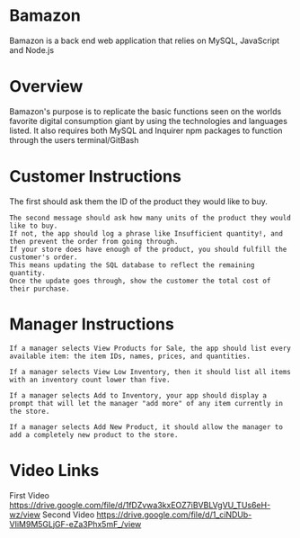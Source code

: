 # Bamazon
Bamazon is a back end web application that relies on MySQL, JavaScript and Node.js 

# Overview 
Bamazon's purpose is to replicate the basic functions seen on the worlds favorite digital consumption giant by using the technologies and languages listed. It also requires both MySQL and Inquirer npm packages to function through the users terminal/GitBash

# Customer Instructions

The first should ask them the ID of the product they would like to buy.

    The second message should ask how many units of the product they would like to buy.
    If not, the app should log a phrase like Insufficient quantity!, and then prevent the order from going through.
    If your store does have enough of the product, you should fulfill the customer's order.
    This means updating the SQL database to reflect the remaining quantity.
    Once the update goes through, show the customer the total cost of their purchase.

# Manager Instructions

    If a manager selects View Products for Sale, the app should list every available item: the item IDs, names, prices, and quantities.

    If a manager selects View Low Inventory, then it should list all items with an inventory count lower than five.

    If a manager selects Add to Inventory, your app should display a prompt that will let the manager "add more" of any item currently in the store.

    If a manager selects Add New Product, it should allow the manager to add a completely new product to the store.

# Video Links
First Video
https://drive.google.com/file/d/1fDZvwa3kxEOZ7iBVBLVgVU_TUs6eH-wz/view
Second Video
https://drive.google.com/file/d/1_ciNDUb-VIiM9M5GLjGF-eZa3Phx5mF_/view